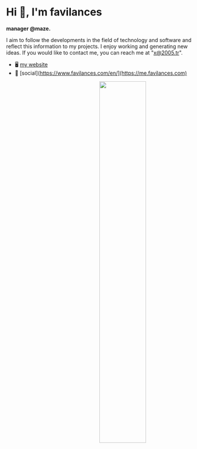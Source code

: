 

Hi 👋, I'm favilances
===========================

**manager @maze.**

I aim to follow the developments in the field of technology and software and reflect this information to my projects. I enjoy working and generating new ideas. If you would like to contact me, you can reach me at "x@2005.tr".
* 🖥️  [my website](https://www.favilances.com/en/)
* 📱  [social](https://www.favilances.com/en/](https://me.favilances.com)


<img width="50%" align="right" src="https://github-readme-stats.vercel.app/api?username=favilances&count_private=true&show_icons=true&theme=dark&hide_border=true&include_all_commits=true">
